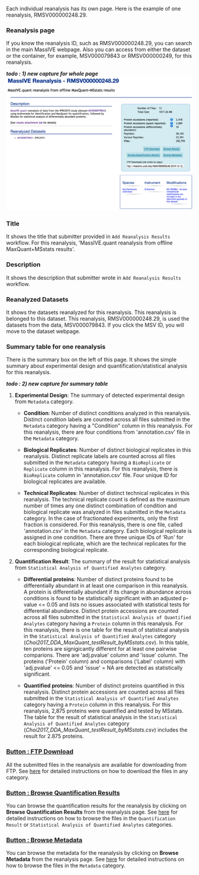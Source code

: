 
Each individual reanalysis has its own page. Here is the example of one reanalysis, RMSV000000248.29.

### Reanalysis page
If you know the reanalysis ID, such as RMSV000000248.29, you can search in the main MassIVE webpage. Also you can access from either the dataset or the container, for example, MSV000079843 or RMSV000000249, for this reanalysis.

**_todo : 1) new capture for whole page_**
![](img/access_quant_reanalyses/datasetpage_show_reanalysis_iprg.png)

### Title

It shows the title that submitter provided in `Add Reanalysis Results` workflow. For this reanalysis, 'MassIVE.quant reanalysis from offline MaxQuant+MSstats results'.


### Description

It shows the description that submitter wrote in `Add Reanalysis Results` workflow.


### Reanalyzed Datasets

It shows the datasets reanalyzed for this reanalysis. This reanalysis is belonged to this dataset. This reanalysis, RMSV000000248.29, is used the datasets from the data, MSV000079843. If you click the MSV ID, you will move to the dataset webpage.


### Summary table for one reanalysis

There is the summary box on the left of this page. It shows the simple summary about experimental design and quantification/statistical analysis for this reanalysis.

**_todo : 2) new capture for summary table_**

1. **Experimental Design**: The summary of detected experimental design from `Metadata` category.

    - **Condition**: Number of distinct conditions analyzed in this reanalysis. Distinct condition labels are counted across all files submitted in the `Metadata` category having a "Condition" column in this reanalysis. For this reanalysis, there are four conditions from 'annotation.csv' file in the `Metadata` category.

    - **Biological Replicates**: Number of distinct biological replicates in this reanalysis. Distinct replicate labels are counted across all files submitted in the `Metadata` category having a `BioReplicate` or `Replicate` column in this reanalysis. For this reanalysis, there is `BioReplicate` column in 'annotation.csv' file. Four unique ID for biological replicates are available.

    - **Technical Replicates**: Number of distinct technical replicates in this reanalysis. The technical replicate count is defined as the maximum number of times any one distinct combination of condition and biological replicate was analyzed in files submitted in the `Metadata` category. In the case of fractionated experiments, only the first fraction is considered. For this reanalysis, there is one file, called 'annotation.csv' in the `Metadata` category. Each biological replicate is assigned in one condition. There are three unique IDs of 'Run' for each biological replicate, which are the technical replicates for the corresponding biological replicate.


2. **Quantification Result**: The summary of the result for statistical analysis from `Statistical Analysis of Quantified Analytes` category.

    - **Differential proteins**: Number of distinct proteins found to be differentially abundant in at least one comparison in this reanalysis. A protein is differentially abundant if its change in abundance across conditions is found to be statistically significant with an adjusted p-value <= 0.05 and lists no issues associated with statistical tests for differential abundance. Distinct protein accessions are counted across all files submitted in the `Statistical Analysis of Quantified Analytes` category having a `Protein` column in this reanalysis. For this reanalysis, there is one table for the result of statistical analysis in the `Statistical Analysis of Quantified Analytes` category (_Choi2017_DDA_MaxQuant_testResult_byMSstats.csv_). In this table, ten proteins are signigicantly different for at least one pairwise comparions. There are 'adj.pvalue' column and 'issue' column. The proteins ('Protein' column) and comparisons ('Label' column) with 'adj.pvalue' <= 0.05 and 'issue' = NA are detected as statistically significant.

    - **Quantified proteins**: Number of distinct proteins quantified in this reanalysis. Distinct protein accessions are counted across all files submitted in the `Statistical Analysis of Quantified Analytes` category having a `Protein` column in this reanalysis. For this reanalysis, 2,875 proteins were quantified and tested by MSstats. The table for the result of statistical analysis in the `Statistical Analysis of Quantified Analytes` category (_Choi2017_DDA_MaxQuant_testResult_byMSstats.csv_) includes the result for 2.875 proteins.
    

### [Button : FTP Download](2_download_files.md)

All the submitted files in the reanalysis are available for downloading from FTP. See [here](2_download_files.md) for detailed instructions on how to download the files in any category.


### [Button : Browse Quantification Results](2_browse_files.md)

You can browse the quantification results for the reanalysis by clicking on **Browse Quantification Results** from the reanalysis page. See [here](2_browse_files.md) for detailed instructions on how to browse the files in the `Quantification Result` or `Statistical Analysis of Quantified Analytes` categories.


### [Button : Browse Metadata](2_browse_files.md)

You can browse the metadata for the reanalysis by clicking on **Browse Metadata** from the reanalysis page. See [here](2_browse_files.md) for detailed instructions on how to browse the files in the `Metadata` category.
